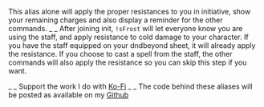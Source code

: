 This alias alone will apply the proper resistances to you in initiative, show your remaining charges and also display a reminder for the other commands.
_ _
After joining init, `!sFrost` will let everyone know you are using the staff, and apply resistance to cold damage to your character.  If you have the staff equipped on your dndbeyond sheet, it will already apply the resistance.  If you choose to cast a spell from the staff, the other commands will also apply the resistance so you can skip this step if you want.

_ _
Support the work I do with [Ko-Fi](https://ko-fi.com/thereverendb)
_ _
The code behind these aliases will be posted as available on my  [Github](https://github.com/TheReverendB/avrae-aliases)